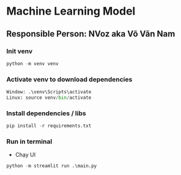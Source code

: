 # Machine Learning Model
## Responsible Person: NVoz aka Võ Văn Nam

### Init venv
```python
python -m venv venv
```

### Activate venv to download dependencies
```python 
Window: .\venv\Scripts\activate
Linux: source venv/bin/activate
```

### Install dependencies / libs
```python
pip install -r requirements.txt
```

### Run in terminal
- Chạy UI
```python
python -m streamlit run .\main.py
```
